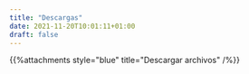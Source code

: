 ```yaml
---
title: "Descargas"
date: 2021-11-20T10:01:11+01:00
draft: false
---
```

{{%attachments style="blue" title="Descargar archivos" /%}}
